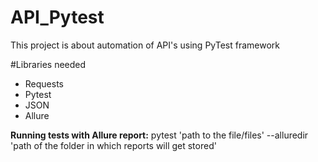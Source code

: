 # API_Pytest
This project is about automation of API's using PyTest framework

#Libraries needed
- Requests
- Pytest
- JSON
- Allure

**Running tests with Allure report:**
pytest 'path to the file/files' --alluredir 'path of the folder in which reports will get stored' 

